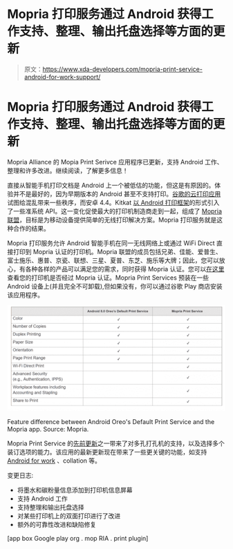 # Mopria 打印服务通过 Android 获得工作支持、整理、输出托盘选择等方面的更新

> 原文：<https://www.xda-developers.com/mopria-print-service-android-for-work-support/>

# Mopria 打印服务通过 Android 获得工作支持、整理、输出托盘选择等方面的更新

Mopria Alliance 的 Mopia Print Serivce 应用程序已更新，支持 Android 工作、整理和许多改进。继续阅读，了解更多信息！

直接从智能手机打印文档是 Android 上一个被低估的功能，但这是有原因的。体验并不是最好的，因为早期版本的 Android 甚至不支持打印。[谷歌的云打印应用](https://www.xda-developers.com/how-to-print-android/)试图给混乱带来一些秩序，而安卓 4.4。Kitkat [以 Android 打印框架](https://www.xda-developers.com/history-of-printing-in-android/)的形式引入了一些准系统 API。这一变化促使最大的打印机制造商走到一起，组成了 [Mopria 联盟](https://mopria.org/)，目标是为移动设备提供简单的无线打印解决方案。Mopria 打印服务就是这种合作的结果。

Mopria 打印服务允许 Android 智能手机在同一无线网络上或通过 WiFi Direct 直接打印到 Mopria 认证的打印机。Mopria 联盟的成员包括兄弟、佳能、爱普生、富士施乐、惠普、京瓷、联想、三星、夏普、东芝、施乐等大牌；因此，您可以放心，有各种各样的产品可以满足您的需求，同时获得 Mopria 认证。您可以[在这里](http://mopria.org/certified-products)查看您的打印机是否经过 Mopria 认证。Mopria Print Services 预装在一些 Android 设备上(并且完全不可卸载),但如果没有，你可以通过谷歌 Play 商店安装该应用程序。

 <picture>![Android Printing Mopria](img/7ee5c10d6fe0955bb8fdc8f719ce4270.png)</picture> 

Feature difference between Android Oreo's Default Print Service and the Mopria app. Source: Mopria.

Mopria Print Service 的[先前更新](https://www.xda-developers.com/mopria-print-service-multi-hole-punch-multiple-finishing-options/)之一带来了对多孔打孔机的支持，以及选择多个装订选项的能力。该应用的最新更新现在带来了一些更关键的功能，如支持 [Android for work](https://www.xda-developers.com/google-announces-android-for-work-devhub-a-collaborative-forum-for-developers/) 、collation 等。

变更日志:

*   将墨水和碳粉量信息添加到打印机信息屏幕
*   支持 Android 工作
*   支持整理和输出托盘选择
*   对某些打印机上的双面打印进行了改进
*   额外的可靠性改进和缺陷修复

[app box Google play org . mop RIA . print plugin]